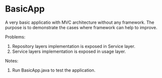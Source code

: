 # BasicApp

A very basic applicatio with MVC architecture without any framework. The purpose is to demonstrate the cases where framework can help to improve.

Problems:

1. Repository layers implementation is exposed in Service layer.
2. Service layers implementation is exposed in usage layer.

Notes:

1. Run BasicApp.java to test the application.


